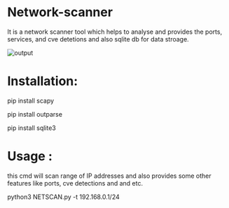 # Network-scanner
It is a network scanner tool which helps to analyse and provides the ports, services, and cve detetions and also sqlite db for data stroage.   

![output](https://github.com/user-attachments/assets/5d412f3f-17f6-4b1f-850b-e811378b2646)

# Installation:
pip install scapy

pip install outparse

pip install sqlite3


# Usage :
this cmd will scan range of IP addresses and also provides some other features  like ports, cve detections and and etc.

python3 NETSCAN.py -t 192.168.0.1/24
